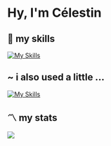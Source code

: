 # Hy, I'm Célestin

## :school_satchel: my skills

[![My Skills](https://skillicons.dev/icons?i=py,django,js,html,css,sass,svelte,nodejs,heroku,netlify,postgres,sqlite,figma,postman,regex,neovim,vscode&perline=9)](https://skillicons.dev)

## ~ i also used a little ...

[![My Skills](https://skillicons.dev/icons?i=c,cs,unity,tauri,electron,threejs,androidstudio,flutter,lua,react,typescript&perline=9)](https://skillicons.dev)

## :part_alternation_mark: my stats

<picture>
<source 
  srcset="https://github-readme-streak-stats.herokuapp.com/?user=Instelce&theme=dark"
  media="(prefers-color-scheme: dark)"
/>
<source
  srcset="https://github-readme-streak-stats.herokuapp.com/?user=Instelce"
  media="(prefers-color-scheme: light), (prefers-color-scheme: no-preference)"
/>
<img src="https://github-readme-streak-stats.herokuapp.com/?user=Instelce" />
</picture>
